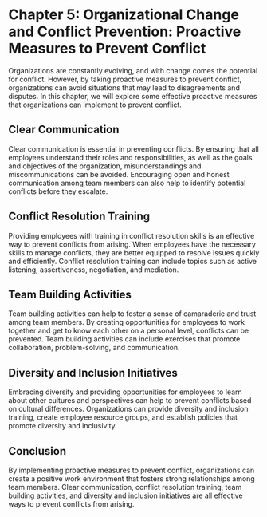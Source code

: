 Chapter 5: Organizational Change and Conflict Prevention: Proactive Measures to Prevent Conflict
================================================================================================

Organizations are constantly evolving, and with change comes the potential for conflict. However, by taking proactive measures to prevent conflict, organizations can avoid situations that may lead to disagreements and disputes. In this chapter, we will explore some effective proactive measures that organizations can implement to prevent conflict.

Clear Communication
-------------------

Clear communication is essential in preventing conflicts. By ensuring that all employees understand their roles and responsibilities, as well as the goals and objectives of the organization, misunderstandings and miscommunications can be avoided. Encouraging open and honest communication among team members can also help to identify potential conflicts before they escalate.

Conflict Resolution Training
----------------------------

Providing employees with training in conflict resolution skills is an effective way to prevent conflicts from arising. When employees have the necessary skills to manage conflicts, they are better equipped to resolve issues quickly and efficiently. Conflict resolution training can include topics such as active listening, assertiveness, negotiation, and mediation.

Team Building Activities
------------------------

Team building activities can help to foster a sense of camaraderie and trust among team members. By creating opportunities for employees to work together and get to know each other on a personal level, conflicts can be prevented. Team building activities can include exercises that promote collaboration, problem-solving, and communication.

Diversity and Inclusion Initiatives
-----------------------------------

Embracing diversity and providing opportunities for employees to learn about other cultures and perspectives can help to prevent conflicts based on cultural differences. Organizations can provide diversity and inclusion training, create employee resource groups, and establish policies that promote diversity and inclusivity.

Conclusion
----------

By implementing proactive measures to prevent conflict, organizations can create a positive work environment that fosters strong relationships among team members. Clear communication, conflict resolution training, team building activities, and diversity and inclusion initiatives are all effective ways to prevent conflicts from arising.
